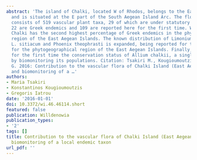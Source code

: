 ```yaml
---
abstract: 'The island of Chalki, located W of Rhodos, belongs to the East Aegean Islands
  and is situated at the E part of the South Aegean Island Arc. The flora of Chalki
  consists of 519 vascular plant taxa, 29 of which are under statutory protection,
  22 are Greek endemics and 109 are reported here for the first time. We show that
  Chalki has the second highest percentage of Greek endemics in the phytogeographical
  region of the East Aegean Islands. The known distribution of Limonium ocymifolium,
  L. sitiacum and Phoenix theophrasti is expanded, being reported for the first time
  for the phytogeographical region of the East Aegean Islands. Finally, we assess
  for the first time the conservation status of Allium chalkii, a single-island endemic,
  by biomonitoring its populations. Citation: Tsakiri M., Kougioumoutzis K. & Iatrou
  G. 2016: Contribution to the vascular flora of Chalki Island (East Aegean, Greece)
  and biomonitoring of a …'
authors:
- Maria Tsakiri
- Konstantinos Kougioumoutzis
- Gregoris Iatrou
date: '2016-01-01'
doi: 10.3372/wi.46.46114.short
featured: false
publication: Willdenowia
publication_types:
- '2'
tags: []
title: Contribution to the vascular flora of Chalki Island (East Aegean, Greece) and
  biomonitoring of a local endemic taxon
url_pdf: ''
---
```

